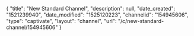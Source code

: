 {
    "title": "New Standard Channel",
    "description": null,
    "date_created": "1521239940",
    "date_modified": "1525120223",
    "channelid": "154945606",
    "type": "captivate",
    "layout": "channel",
    "url": "\/c\/new-standard-channel\/154945606"
}